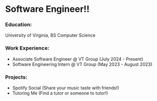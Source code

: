# Software Engineer!!


### Education:
University of Virginia, BS Computer Science

### Work Experience:
- Associate Software Engineer @ VT Group (July 2024 - Present)
- Software Engineering Intern @ VT Group (May 2023 - August 2023)

### Projects:
- Spotify Social (Share your music taste with friends!)
- Tutoring Me (Find a tutor or someone to tutor!)
